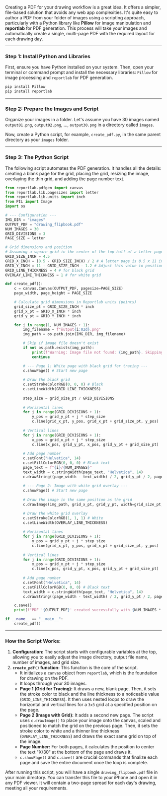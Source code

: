 Creating a PDF for your drawing workflow is a great idea. It offers a simpler, file-based solution that avoids any web app complexities. It's quite easy to author a PDF from your folder of images using a scripting approach, particularly with a Python library like **Pillow** for image manipulation and **reportlab** for PDF generation. This process will take your images and automatically create a single, multi-page PDF with the required layout for each drawing day.

-----

### Step 1: Install Python and Libraries

First, ensure you have Python installed on your system. Then, open your terminal or command prompt and install the necessary libraries: `Pillow` for image processing and `reportlab` for PDF generation.

```bash
pip install Pillow
pip install reportlab
```

-----

### Step 2: Prepare the Images and Script

Organize your images in a folder. Let's assume you have 30 images named `output01.png`, `output02.png`, ..., `output30.png` in a directory called `images`.

Now, create a Python script, for example, `create_pdf.py`, in the same parent directory as your `images` folder.

-----

### Step 3: The Python Script

The following script automates the PDF generation. It handles all the details: creating a blank page for the grid, placing the grid, resizing the image, overlaying the thin grid, and adding the page number text.

```python
from reportlab.pdfgen import canvas
from reportlab.lib.pagesizes import letter
from reportlab.lib.units import inch
from PIL import Image
import os

# --- Configuration ---
IMG_DIR = "images"
OUTPUT_PDF = "drawing_flipbook.pdf"
NUM_IMAGES = 30
GRID_DIVISIONS = 3
PAGE_SIZE = letter

# Grid dimensions and position
# Assuming a square grid in the center of the top half of a letter page
GRID_SIZE_INCH = 4.5
GRID_X_INCH = (8.5 - GRID_SIZE_INCH) / 2 # A letter page is 8.5 x 11 inches
GRID_Y_INCH = 11 - GRID_SIZE_INCH - 1.2 # Adjust this value to position the grid
GRID_LINE_THICKNESS = 4 # for black grid
OVERLAY_LINE_THICKNESS = 1 # for white grid

def create_pdf():
    c = canvas.Canvas(OUTPUT_PDF, pagesize=PAGE_SIZE)
    page_width, page_height = PAGE_SIZE

    # Calculate grid dimensions in Reportlab units (points)
    grid_size_pt = GRID_SIZE_INCH * inch
    grid_x_pt = GRID_X_INCH * inch
    grid_y_pt = GRID_Y_INCH * inch

    for i in range(1, NUM_IMAGES + 1):
        img_filename = f"output{i:02d}.png"
        img_path = os.path.join(IMG_DIR, img_filename)

        # Skip if image file doesn't exist
        if not os.path.exists(img_path):
            print(f"Warning: Image file not found: {img_path}. Skipping.")
            continue

        # --- Page 1: White page with black grid for tracing ---
        c.showPage() # Start new page
        
        # Draw the black grid
        c.setStrokeColorRGB(0, 0, 0) # Black
        c.setLineWidth(GRID_LINE_THICKNESS)
        
        step_size = grid_size_pt / GRID_DIVISIONS
        
        # Horizontal lines
        for j in range(GRID_DIVISIONS + 1):
            y_pos = grid_y_pt + j * step_size
            c.line(grid_x_pt, y_pos, grid_x_pt + grid_size_pt, y_pos)
            
        # Vertical lines
        for j in range(GRID_DIVISIONS + 1):
            x_pos = grid_x_pt + j * step_size
            c.line(x_pos, grid_y_pt, x_pos, grid_y_pt + grid_size_pt)
            
        # Add page number
        c.setFont("Helvetica", 14)
        c.setFillColorRGB(0, 0, 0) # Black text
        page_text = f"{i}/{NUM_IMAGES}"
        text_width = c.stringWidth(page_text, "Helvetica", 14)
        c.drawString((page_width - text_width) / 2, grid_y_pt / 2, page_text)
        
        # --- Page 2: Image with white grid overlay ---
        c.showPage() # Start new page
        
        # Draw the image in the same position as the grid
        c.drawImage(img_path, grid_x_pt, grid_y_pt, width=grid_size_pt, height=grid_size_pt)

        # Draw the white grid overlay
        c.setStrokeColorRGB(1, 1, 1) # White
        c.setLineWidth(OVERLAY_LINE_THICKNESS)
        
        # Horizontal lines
        for j in range(GRID_DIVISIONS + 1):
            y_pos = grid_y_pt + j * step_size
            c.line(grid_x_pt, y_pos, grid_x_pt + grid_size_pt, y_pos)
        
        # Vertical lines
        for j in range(GRID_DIVISIONS + 1):
            x_pos = grid_x_pt + j * step_size
            c.line(x_pos, grid_y_pt, x_pos, grid_y_pt + grid_size_pt)
            
        # Add page number
        c.setFont("Helvetica", 14)
        c.setFillColorRGB(0, 0, 0) # Black text
        text_width = c.stringWidth(page_text, "Helvetica", 14)
        c.drawString((page_width - text_width) / 2, grid_y_pt / 2, page_text)

    c.save()
    print(f"PDF '{OUTPUT_PDF}' created successfully with {NUM_IMAGES * 2} pages.")

if __name__ == "__main__":
    create_pdf()
```

-----

### How the Script Works:

1.  **Configuration:** The script starts with configurable variables at the top, allowing you to easily adjust the image directory, output file name, number of images, and grid size.
2.  **`create_pdf()` function:** This function is the core of the script.
      * It initializes a `canvas` object from `reportlab`, which is the foundation for drawing on the PDF.
      * It loops through your 30 images.
      * **Page 1 (Grid for Tracing):** It draws a new, blank page. Then, it sets the stroke color to black and the line thickness to a noticeable value (`GRID_LINE_THICKNESS`). It then uses nested loops to draw the horizontal and vertical lines for a `3x3` grid at a specified position on the page.
      * **Page 2 (Image with Grid):** It adds a second new page. The script uses `c.drawImage()` to place your image onto the canvas, scaled and positioned to match the grid on the previous page. Then, it sets the stroke color to white and a thinner line thickness (`OVERLAY_LINE_THICKNESS`) and draws the exact same grid on top of the image.
      * **Page Number:** For both pages, it calculates the position to center the text "X/30" at the bottom of the page and draws it.
      * `c.showPage()` and `c.save()` are crucial commands that finalize each page and save the entire document once the loop is complete.

After running this script, you will have a single `drawing_flipbook.pdf` file in your main directory. You can transfer this file to your iPhone and open it in any PDF viewer. It will contain a two-page spread for each day's drawing, meeting all your requirements.